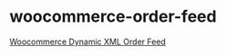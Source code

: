 # woocommerce-order-feed
[Woocommerce Dynamic XML Order Feed](https://xmlorderfeed.com/free-woocommerce-xml-order-feed-plugin)